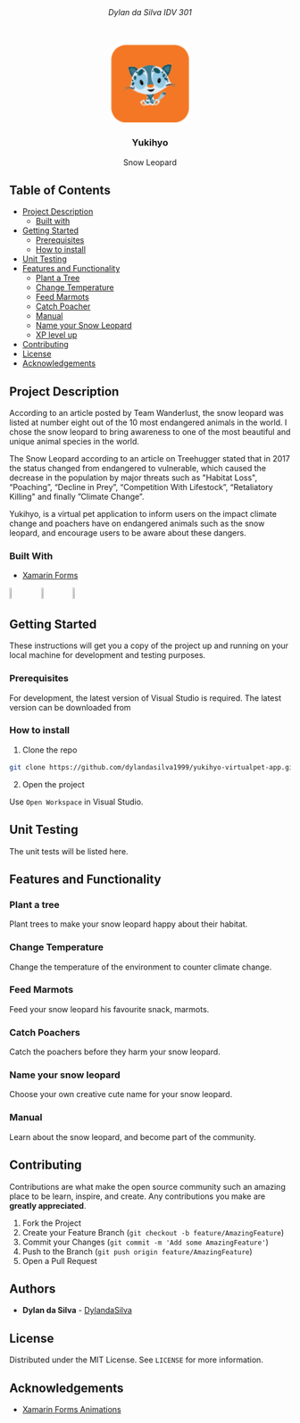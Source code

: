 <!-- PROJECT LOGO -->
<br />
<h6 align="center">Dylan da Silva IDV 301</h6>
<p align="center">
</br>
   
  <a href="https://github.com/dylandasilva1999/yukihyo-virtualpet-app ">
    <img src="Images/App Icon.png" alt="Logo" width="140" height="140">
  </a>
  
  <h3 align="center">Yukihyo</h3>

  <p align="center">
    Snow Leopard
  </p>


<!-- TABLE OF CONTENTS -->
## Table of Contents

* [Project Description](#project-description)
  * [Built with](#built-with)
* [Getting Started](#getting-started)
  * [Prerequisites](#prerequisites)
  * [How to install](#how-to-install)
* [Unit Testing](#unit-testing)
* [Features and Functionality](#features-and-functionality)
   * [Plant a Tree](#plant-tree)
   * [Change Temperature](#change-temperature)
   * [Feed Marmots](#feed-marmots)
   * [Catch Poacher](#catch-poacher)
   * [Manual](#manual)
   * [Name your Snow Leopard](#name-your-snow-leopard)
   * [XP level up](#xp-level)
* [Contributing](#contributing)
* [License](#license)
* [Acknowledgements](#acknowledgements)



<!--PROJECT DESCRIPTION-->
## Project Description

According to an article posted by Team Wanderlust, the snow leopard was listed at number eight out of the 10 most endangered animals in the world. I chose the snow leopard to bring awareness to one of the most beautiful and unique animal species in the world.

The Snow Leopard according to an article on Treehugger stated that in 2017 the status changed from endangered to vulnerable, which caused the decrease in the population by major threats such as "Habitat Loss", “Poaching”, “Decline in Prey”, “Competition With Lifestock”, “Retaliatory Killing" and finally ”Climate Change”.

Yukihyo, is a virtual pet application to inform users on the impact climate change and poachers have on endangered animals such as the snow leopard, and encourage users to be aware about these dangers.

### Built With

* [Xamarin Forms]( https://docs.microsoft.com/en-us/xamarin/xamarin-forms/)

<img src="https://seeklogo.com/images/X/xamarin-logo-348B1EB629-seeklogo.com.png" width="5%" height="5%">&nbsp;&nbsp;&nbsp;&nbsp;&nbsp;&nbsp;&nbsp;&nbsp;<img src="https://seeklogo.com/images/C/c-sharp-c-logo-02F17714BA-seeklogo.com.png" width="5%" height="5%">&nbsp;&nbsp;&nbsp;&nbsp;&nbsp;&nbsp;&nbsp;&nbsp;<img src="https://static.wikia.nocookie.net/logopedia/images/6/62/Brand_Visual_Studio_Win_2019.svg/revision/latest/scale-to-width-down/340?cb=20191019024151" width="5%" height="5%">

<!-- GETTING STARTED -->
## Getting Started

These instructions will get you a copy of the project up and running on your local machine for development and testing purposes.

### Prerequisites

For development, the latest version of Visual Studio is required. The latest version can be downloaded from 

### How to install
 
1. Clone the repo
```sh
git clone https://github.com/dylandasilva1999/yukihyo-virtualpet-app.git
```
2. Open the project

Use `Open Workspace` in Visual Studio.


## Unit Testing

The unit tests will be listed here.

<!-- FEATURES AND FUNCTIONALITY-->
## Features and Functionality

### Plant a tree

Plant trees to make your snow leopard happy about their habitat.

### Change Temperature

Change the temperature of the environment to counter climate change.

### Feed Marmots

Feed your snow leopard his favourite snack, marmots.

### Catch Poachers

Catch the poachers before they harm your snow leopard.

### Name your snow leopard

Choose your own creative cute name for your snow leopard.

### Manual

Learn about the snow leopard, and become part of the community.

<!-- CONTRIBUTING -->
## Contributing

Contributions are what make the open source community such an amazing place to be learn, inspire, and create. Any contributions you make are **greatly appreciated**.

1. Fork the Project
2. Create your Feature Branch (`git checkout -b feature/AmazingFeature`)
3. Commit your Changes (`git commit -m 'Add some AmazingFeature'`)
4. Push to the Branch (`git push origin feature/AmazingFeature`)
5. Open a Pull Request

<!-- AUTHORS -->
## Authors

* **Dylan da Silva** - [DylandaSilva](https://github.com/dylandasilva1999)

<!-- LICENSE -->
## License

Distributed under the MIT License. See `LICENSE` for more information.

<!-- ACKNOWLEDGEMENTS -->
## Acknowledgements

* [Xamarin Forms Animations]( https://www.youtube.com/watch?v=ypKnAKJL9CA)

<!-- MARKDOWN LINKS & IMAGES -->
[image1]: Images/1.png
[image2]: Images/2.png
[image3]: Images/3.png


 
